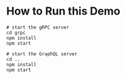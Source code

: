 # How to Run this Demo

```
# start the gRPC server
cd grpc
npm install
npm start

# start the GraphQL server
cd ..
npm install
npm start
```